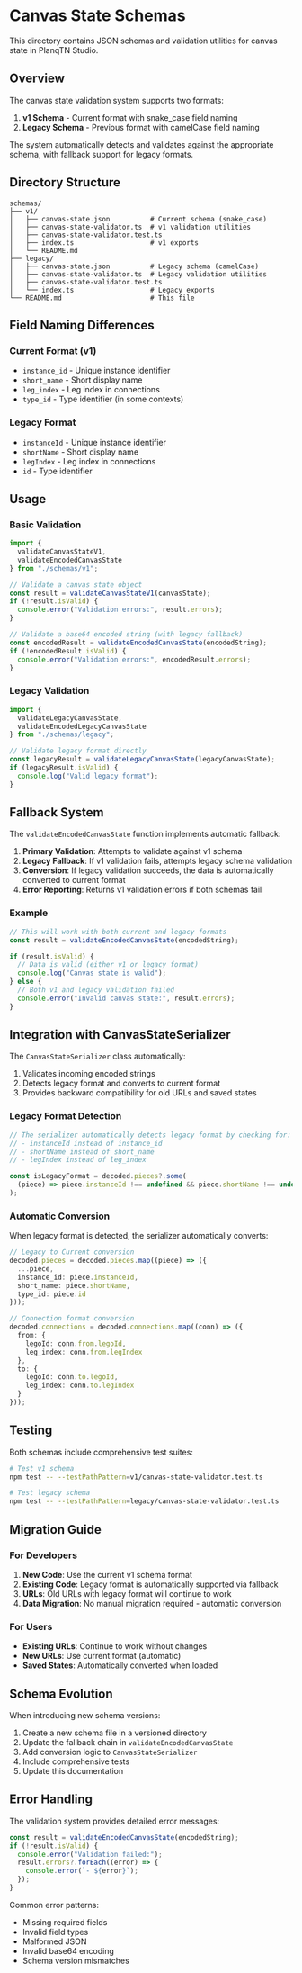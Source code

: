 # Canvas State Schemas

This directory contains JSON schemas and validation utilities for canvas state in PlanqTN Studio.

## Overview

The canvas state validation system supports two formats:

1. **v1 Schema** - Current format with snake_case field naming
2. **Legacy Schema** - Previous format with camelCase field naming

The system automatically detects and validates against the appropriate schema, with fallback support for legacy formats.

## Directory Structure

```
schemas/
├── v1/
│   ├── canvas-state.json          # Current schema (snake_case)
│   ├── canvas-state-validator.ts  # v1 validation utilities
│   ├── canvas-state-validator.test.ts
│   ├── index.ts                   # v1 exports
│   └── README.md
├── legacy/
│   ├── canvas-state.json          # Legacy schema (camelCase)
│   ├── canvas-state-validator.ts  # Legacy validation utilities
│   ├── canvas-state-validator.test.ts
│   └── index.ts                   # Legacy exports
└── README.md                      # This file
```

## Field Naming Differences

### Current Format (v1)

- `instance_id` - Unique instance identifier
- `short_name` - Short display name
- `leg_index` - Leg index in connections
- `type_id` - Type identifier (in some contexts)

### Legacy Format

- `instanceId` - Unique instance identifier
- `shortName` - Short display name
- `legIndex` - Leg index in connections
- `id` - Type identifier

## Usage

### Basic Validation

```typescript
import {
  validateCanvasStateV1,
  validateEncodedCanvasState
} from "./schemas/v1";

// Validate a canvas state object
const result = validateCanvasStateV1(canvasState);
if (!result.isValid) {
  console.error("Validation errors:", result.errors);
}

// Validate a base64 encoded string (with legacy fallback)
const encodedResult = validateEncodedCanvasState(encodedString);
if (!encodedResult.isValid) {
  console.error("Validation errors:", encodedResult.errors);
}
```

### Legacy Validation

```typescript
import {
  validateLegacyCanvasState,
  validateEncodedLegacyCanvasState
} from "./schemas/legacy";

// Validate legacy format directly
const legacyResult = validateLegacyCanvasState(legacyCanvasState);
if (legacyResult.isValid) {
  console.log("Valid legacy format");
}
```

## Fallback System

The `validateEncodedCanvasState` function implements automatic fallback:

1. **Primary Validation**: Attempts to validate against v1 schema
2. **Legacy Fallback**: If v1 validation fails, attempts legacy schema validation
3. **Conversion**: If legacy validation succeeds, the data is automatically converted to current format
4. **Error Reporting**: Returns v1 validation errors if both schemas fail

### Example

```typescript
// This will work with both current and legacy formats
const result = validateEncodedCanvasState(encodedString);

if (result.isValid) {
  // Data is valid (either v1 or legacy format)
  console.log("Canvas state is valid");
} else {
  // Both v1 and legacy validation failed
  console.error("Invalid canvas state:", result.errors);
}
```

## Integration with CanvasStateSerializer

The `CanvasStateSerializer` class automatically:

1. Validates incoming encoded strings
2. Detects legacy format and converts to current format
3. Provides backward compatibility for old URLs and saved states

### Legacy Format Detection

```typescript
// The serializer automatically detects legacy format by checking for:
// - instanceId instead of instance_id
// - shortName instead of short_name
// - legIndex instead of leg_index

const isLegacyFormat = decoded.pieces?.some(
  (piece) => piece.instanceId !== undefined && piece.shortName !== undefined
);
```

### Automatic Conversion

When legacy format is detected, the serializer automatically converts:

```typescript
// Legacy to Current conversion
decoded.pieces = decoded.pieces.map((piece) => ({
  ...piece,
  instance_id: piece.instanceId,
  short_name: piece.shortName,
  type_id: piece.id
}));

// Connection format conversion
decoded.connections = decoded.connections.map((conn) => ({
  from: {
    legoId: conn.from.legoId,
    leg_index: conn.from.legIndex
  },
  to: {
    legoId: conn.to.legoId,
    leg_index: conn.to.legIndex
  }
}));
```

## Testing

Both schemas include comprehensive test suites:

```bash
# Test v1 schema
npm test -- --testPathPattern=v1/canvas-state-validator.test.ts

# Test legacy schema
npm test -- --testPathPattern=legacy/canvas-state-validator.test.ts
```

## Migration Guide

### For Developers

1. **New Code**: Use the current v1 schema format
2. **Existing Code**: Legacy format is automatically supported via fallback
3. **URLs**: Old URLs with legacy format will continue to work
4. **Data Migration**: No manual migration required - automatic conversion

### For Users

- **Existing URLs**: Continue to work without changes
- **New URLs**: Use current format (automatic)
- **Saved States**: Automatically converted when loaded

## Schema Evolution

When introducing new schema versions:

1. Create a new schema file in a versioned directory
2. Update the fallback chain in `validateEncodedCanvasState`
3. Add conversion logic to `CanvasStateSerializer`
4. Include comprehensive tests
5. Update this documentation

## Error Handling

The validation system provides detailed error messages:

```typescript
const result = validateEncodedCanvasState(encodedString);
if (!result.isValid) {
  console.error("Validation failed:");
  result.errors?.forEach((error) => {
    console.error(`- ${error}`);
  });
}
```

Common error patterns:

- Missing required fields
- Invalid field types
- Malformed JSON
- Invalid base64 encoding
- Schema version mismatches
